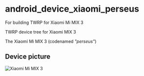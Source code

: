 # android_device_xiaomi_perseus
For building TWRP for Xiaomi Mi MIX 3

TWRP device tree for Xiaomi MIX 3

The Xiaomi Mi MIX 3 (codenamed _"perseus"_)


## Device picture

![Xiaomi Mi MIX 3](http://www.miui.bg/community/images/IBG/mix3/1.jpg)
